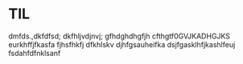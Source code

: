 # TIL
dmfds.,dkfdfsd;
dkfhljvdjnvj;
gfhdghdhgfjh
cfthgtf0GVJKADHGJKS
eurkhffjfkasfa
fjhsfhkfj
dfkhlskv
djhfgsauheifka
dsjfgasklhfjkashlfeuj
fsdahfdfnklsanf
